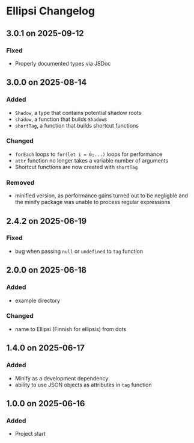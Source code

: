 # Ellipsi Changelog

## 3.0.1 on 2025-09-12

### Fixed

- Properly documented types via JSDoc

## 3.0.0 on 2025-08-14

### Added

- `Shadow`, a type that contains potential shadow roots
- `shadow`, a function that builds `Shadow`s
- `shortTag`, a function that builds shortcut functions

### Changed

- `forEach` loops to `for(let i = 0;...)` loops for performance
- `attr` function no longer takes a variable number of arguments
- Shortcut functions are now created with `shortTag`

### Removed

- minified version, as performance gains turned out to be negligble and the
  minify package was unable to process regular expressions

## 2.4.2 on 2025-06-19

### Fixed

- bug when passing `null` or `undefined` to `tag` function

## 2.0.0 on 2025-06-18

### Added

- example directory

### Changed

- name to Ellipsi (Finnish for ellipsis) from dots

## 1.4.0 on 2025-06-17

### Added

- Minify as a development dependency
- ability to use JSON objects as attributes in `tag` function

## 1.0.0 on 2025-06-16

### Added

- Project start
